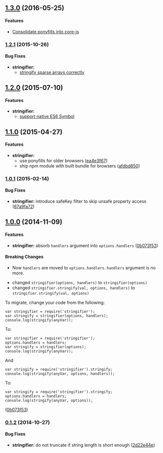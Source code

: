## [1.3.0](https://github.com/twada/stringifier/releases/tag/v1.3.0) (2016-05-25)


#### Features

* [Consolidate ponyfills into core-js](https://github.com/twada/stringifier/pull/6)


### [1.2.1](https://github.com/twada/stringifier/releases/tag/v1.2.1) (2015-10-26)


#### Bug Fixes

* **stringifier:**
  * [stringify sparse arrays correctly](https://github.com/twada/stringifier/pull/5)


## [1.2.0](https://github.com/twada/stringifier/releases/tag/v1.2.0) (2015-07-10)


#### Features

* **stringifier:** 
  * [support native ES6 Symbol](https://github.com/twada/stringifier/pull/3)


## [1.1.0](https://github.com/twada/stringifier/releases/tag/v1.1.0) (2015-04-27)


#### Features

* **stringifier:**
  * use ponyfills for older browsers ([ea4e3f67](https://github.com/twada/stringifier/commit/ea4e3f673592fce8c57b49362100dc888038024e))
  * ship npm module with built bundle for browsers ([afdbd850](https://github.com/twada/stringifier/commit/afdbd850de3be0e5d40d3b574b4c0940ce2b5144))


### [1.0.1](https://github.com/twada/stringifier/releases/tag/v1.0.1) (2015-02-14)


#### Bug Fixes

* **stringifier:** introduce safeKey filter to skip unsafe property access ([67a9fa72](https://github.com/twada/stringifier/commit/67a9fa725c7602f948772f4f5f5a74806809ee34))


## [1.0.0](https://github.com/twada/stringifier/releases/tag/v1.0.0) (2014-11-09)


#### Features

* **stringifier:** absorb `handlers` argument into `options.handlers` ([0b073f53](https://github.com/twada/stringifier/commit/0b073f535eb0e99e97938c6101d8d2086f53a1df))


#### Breaking Changes

* Now `handlers` are moved to `options.handlers`. `handlers` argument is no more.

- changed `stringifier(options, handlers)` to `stringifier(options)`
- changed `stringifier.stringify(val, options, handlers)` to `stringifier.stringify(val, options)`

To migrate, change your code from the following:

```
var stringifier = require('stringifier');
var stringify = stringifier(options, handlers);
console.log(stringify(anyVar));
```

To:

```
var stringifier = require('stringifier');
options.handlers = handlers;
var stringify = stringifier(options);
console.log(stringify(anyVar));
```

And

```
var stringify = require('stringifier').stringify;
console.log(stringify(anyVar, options, handlers));
```

To:

```
var stringify = require('stringifier').stringify;
options.handlers = handlers;
console.log(stringify(anyVar, options));
```

 ([0b073f53](https://github.com/twada/stringifier/commit/0b073f535eb0e99e97938c6101d8d2086f53a1df))


### [0.1.2](https://github.com/twada/stringifier/releases/tag/v0.1.2) (2014-10-27)


#### Bug Fixes

* **stringifier:** do not truncate if string length is short enough ([2d22e44e](https://github.com/twada/stringifier/commit/2d22e44e15ea8c3eb5aae70dc6067de9b1878115))


